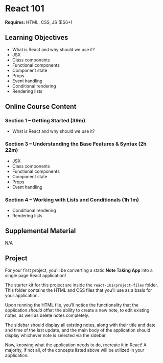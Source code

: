 # React 101

**Requires:** HTML, CSS, JS (ES6+)

## Learning Objectives
* What is React and why should we use it?
* JSX
* Class components
* Functional components
* Component state
* Props
* Event handling
* Conditional rendering
* Rendering lists

## Online Course Content

### Section 1 – Getting Started (39m)
* What is React and why should we use it?

### Section 3 – Understanding the Base Features & Syntax (2h 22m)
* JSX
* Class components
* Functional components
* Component state
* Props
* Event handling

### Section 4 – Working with Lists and Conditionals (1h 1m)
* Conditional rendering
* Rendering lists

## Supplemental Material
N/A

## Project
For your first project, you'll be converting a static **Note Taking App** into a single page React application!

The starter kit for this project are inside the `react-101/project-files` folder. This folder contains the HTML and CSS files that you'll use as a basis for your application.

Upon running the HTML file, you'll notice the functionality that the application _should_ offer: the ability to create a new note, to edit existing notes, as well as delete notes completely.

The sidebar should display all existing notes, along with their title and date and time of the last update, and the main body of the application should display whichever note is selected via the sidebar.

Now, knowing what the application needs to do, recreate it in React! A majority, if not all, of the concepts listed above will be utilized in your application.